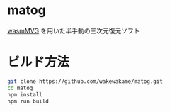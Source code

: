 # matog

[wasmMVG](https://github.com/wakewakame/wasmMVG) を用いた半手動の三次元復元ソフト

# ビルド方法

```bash
git clone https://github.com/wakewakame/matog.git
cd matog
npm install
npm run build
```


